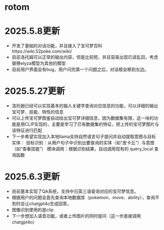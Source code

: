 # rotom

# 2025.5.8更新
- 开发了基础的对话功能，并且接入了宝可梦百科https://wiki.52poke.com/wiki/
- 目前洛托姆可以正常的输出内容，但是比较短，并且容易出现已读乱回，考虑替换elyza模型为其他的模型
- 目前用户界面会有bug，用户问完第一个问题之后，对话框会移到左边。

# 2025.5.27更新
- 洛托姆已经可以实现基本的输入关键字查询对应信息的功能，可以详细的输出宝可梦、技能、特性的信息
- 可以上传宝可梦图鉴自动给出宝可梦详细信息，因为数据集有限，这一块的功能是用CLIP实现的，主要是学习了已有数据集的特征，把上传的宝可梦图片与该特征进行匹配
- 下一步希望实现加入本地llama支持自然语言句子提问并自动提取意图与目标实体：
   目标识别：从用户句子中识别出要查询的实体（如“皮卡丘”）与意图（如“查看技能”）
   模块调用：根据识别结果，自动调用现有的 query_local 查询函数

# 2025.6.3更新
- 目前基本实现了QA系统，支持中日英三语查询对应的宝可梦信息。
- 根据用户的问题会首先查询本地数据库（pokemon、move、ability），查询不到时会让chatgpt4o生成回答。
- 图像识别使用的是clip
- 下一步想加入语音功能，或者上传图片的同时提问（这一步直接调用chatgpt4o）
